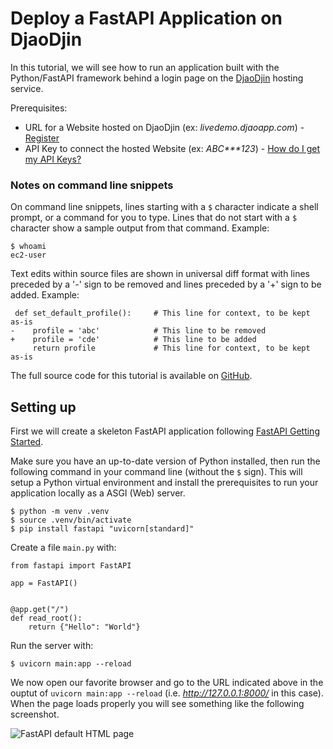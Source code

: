Deploy a FastAPI Application on DjaoDjin
========================================

In this tutorial, we will see how to run an application built with
the Python/FastAPI framework behind a login page on the
[DjaoDjin](https://www.djaodjin.com/) hosting service.

Prerequisites:

- URL for a Website hosted on DjaoDjin (ex: _livedemo.djaoapp.com_) -
[Register](https://www.djaodjin.com/register/)
- API Key to connect the hosted Website (ex: _ABC***123_) -
[How do I get my API Keys?](https://www.djaodjin.com/docs/faq/#api-keys)

### Notes on command line snippets

On command line snippets, lines starting with a `$` character indicate
a shell prompt, or a command for you to type. Lines that do not start
with a `$` character show a sample output from that command.
Example:

    $ whoami
    ec2-user

Text edits within source files are shown in universal diff format with lines
preceded by a '-' sign to be removed and lines preceded by a '+' sign to be
added. Example:

     def set_default_profile():     # This line for context, to be kept as-is
    -    profile = 'abc'            # This line to be removed
    +    profile = 'cde'            # This line to be added
         return profile             # This line for context, to be kept as-is

The full source code for this tutorial is available on
[GitHub](https://github.com/djaodjin/sample-apps/tree/master/py-fastapi).


Setting up
----------

First we will create a skeleton FastAPI application
following [FastAPI Getting Started](https://fastapi.tiangolo.com/#installation).

Make sure you have an up-to-date version of Python installed, then run
the following command in your command line (without the `$` sign). This
will setup a Python virtual environment and install the prerequisites
to run your application locally as a ASGI (Web) server.

    $ python -m venv .venv
    $ source .venv/bin/activate
    $ pip install fastapi "uvicorn[standard]"

Create a file `main.py` with:

    from fastapi import FastAPI

    app = FastAPI()


    @app.get("/")
    def read_root():
        return {"Hello": "World"}


Run the server with:

    $ uvicorn main:app --reload

We now open our favorite browser and go to the URL indicated above
in the ouptut of `uvicorn main:app --reload` (i.e.
*http://127.0.0.1:8000/* in this case). When the page loads properly
you will see something like the following screenshot.

![FastAPI default HTML page](/djaodjin/static/img/docs/tutorials/py-fastapi-1.png "FastAPI default HTML page")


